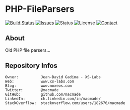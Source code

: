 PHP-FileParsers
==============

[![Build Status](https://img.shields.io/travis/macmade/PHP-FileParsers.svg?branch=master&style=flat)](https://travis-ci.org/macmade/PHP-FileParsers)
[![Issues](http://img.shields.io/github/issues/macmade/PHP-FileParsers.svg?style=flat)](https://github.com/macmade/PHP-FileParsers/issues)
![Status](https://img.shields.io/badge/status-active-brightgreen.svg?style=flat)
![License](https://img.shields.io/badge/license-none-lightgray.svg?style=flat)
[![Contact](https://img.shields.io/badge/contact-@macmade-blue.svg?style=flat)](https://twitter.com/macmade)

About
-----

Old PHP file parsers...

Repository Infos
----------------

    Owner:			Jean-David Gadina - XS-Labs
    Web:			www.xs-labs.com
    Blog:			www.noxeos.com
    Twitter:		@macmade
    GitHub:			github.com/macmade
    LinkedIn:		ch.linkedin.com/in/macmade/
    StackOverflow:	stackoverflow.com/users/182676/macmade
